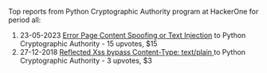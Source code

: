 Top reports from Python Cryptographic Authority program at HackerOne for period all:

1. 23-05-2023 [Error Page Content Spoofing or Text Injection](https://hackerone.com/reports/1998179) to Python Cryptographic Authority - 15 upvotes, $15
2. 27-12-2018 [Reflected Xss bypass Content-Type: text/plain ](https://hackerone.com/reports/472543) to Python Cryptographic Authority - 3 upvotes, $3
